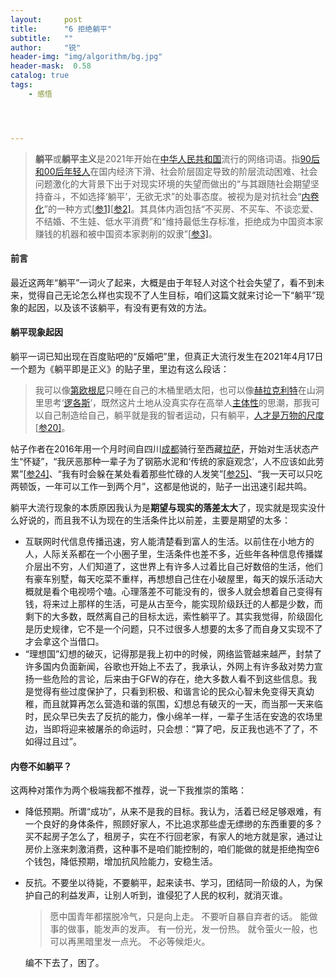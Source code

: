 ```yaml
---
layout:     post
title:      "6 拒绝躺平"
subtitle:   ""
author:     "锐"
header-img: "img/algorithm/bg.jpg"
header-mask:  0.58
catalog: true
tags:
    - 感悟




---
```


> **躺平**或**躺平主义**是2021年开始在[中华人民共和国](https://zh.wikipedia.org/wiki/中华人民共和国)流行的网络词语。指[90后和00后](https://zh.wikipedia.org/wiki/八零後#衍生的词语)[年轻人](https://zh.wikipedia.org/wiki/年輕人)在国内经济下滑、社会阶层固定导致的阶层流动困难、社会问题激化的大背景下出于对现实环境的失望而做出的“与其跟随社会期望坚持奋斗，不如选择‘躺平’，无欲无求”的处事态度。被视为是对抗社会“[内卷化](https://zh.wikipedia.org/wiki/内卷化)”的一种方式[[参1\]](https://zh.wikipedia.org/zh-cn/躺平#cite_note-SixthTone-2)[[参2\]](https://zh.wikipedia.org/zh-cn/躺平#cite_note-4)。其具体内涵包括“不买房、不买车、不谈恋爱、不结婚、不生娃、低水平消费”和“维持最低生存标准，拒绝成为中国资本家赚钱的机器和被中国资本家剥削的奴隶”[[参3\]](https://zh.wikipedia.org/zh-cn/躺平#cite_note-rf161-6)。

#### 前言

最近这两年“躺平”一词火了起来，大概是由于年轻人对这个社会失望了，看不到未来，觉得自己无论怎么样也实现不了人生目标，咱们这篇文就来讨论一下“躺平”现象的起因，以及该不该躺平，有没有更有效的方法。

#### 躺平现象起因

躺平一词已知出现在百度贴吧的“反婚吧”里，但真正大流行发生在2021年4月17日一个题为《躺平即是正义》的贴子里，里边有这么段话：

> 我可以像[第欧根尼](https://zh.wikipedia.org/wiki/锡诺普的第欧根尼)只睡在自己的木桶里晒太阳，也可以像[赫拉克利特](https://zh.wikipedia.org/wiki/赫拉克利特)在山洞里思考‘[逻各斯](https://zh.wikipedia.org/wiki/逻各斯)’，既然这片土地从没真实存在高举人[主体性](https://zh.wikipedia.org/wiki/主体-客体问题)的思潮，那我可以自己制造给自己，躺平就是我的智者运动，只有躺平，[人才是万物的尺度](https://zh.wikipedia.org/wiki/普罗泰戈拉#哲学)[[参20\]](https://zh.wikipedia.org/zh-cn/躺平#cite_note-43)。

帖子作者在2016年用一个月时间自四川[成都](https://zh.wikipedia.org/wiki/成都)骑行至西藏[拉萨](https://zh.wikipedia.org/wiki/拉萨)，开始对生活状态产生“怀疑”，“我厌恶那种一辈子为了钢筋水泥和‘传统的家庭观念’，人不应该如此劳累”[[参24\]](https://zh.wikipedia.org/zh-cn/躺平#cite_note-51)、“我有时会躲在某处看着那些忙碌的人发笑”[[参25\]](https://zh.wikipedia.org/zh-cn/躺平#cite_note-53)、“我一天可以只吃两顿饭，一年可以工作一到两个月”，这都是他说的，贴子一出迅速引起共鸣。

躺平大流行现象的本质原因我认为是**期望与现实的落差太大**了，现实就是现实没什么好说的，而且我不认为现在的生活条件比以前差，主要是期望的太多：

- 互联网时代信息传播迅速，穷人能清楚看到富人的生活。以前住在小地方的人，人际关系都在一个小圈子里，生活条件也差不多，近些年各种信息传播媒介层出不穷，人们知道了，这世界上有许多人过着比自己好数倍的生活，他们有豪车别墅，每天吃菜不重样，再想想自己住在小破屋里，每天的娱乐活动大概就是看个电视唠个嗑。心理落差不可能没有的，很多人就会想着自己变得有钱，将来过上那样的生活，可是从古至今，能实现阶级跃迁的人都是少数，而剩下的大多数，既然离自己的目标太远，索性躺平了。其实我觉得，阶级固化是历史规律，它不是一个问题，只不过很多人想要的太多了而自身又实现不了才会拿这个当借口。
- “理想国”幻想的破灭，记得那是我上初中的时候，网络监管越来越严，封禁了许多国内负面新闻，谷歌也开始上不去了，我承认，外网上有许多敌对势力宣扬一些危险的言论，后来由于GFW的存在，绝大多数人看不到这些信息。我是觉得有些过度保护了，只看到积极、和谐言论的民众心智未免变得天真幼稚，而且就算再怎么营造和谐的氛围，幻想总有破灭的一天，而当那一天来临时，民众早已失去了反抗的能力，像小绵羊一样，一辈子生活在安逸的农场里边，当即将迎来被屠杀的命运时，只会想：“算了吧，反正我也逃不了了，不如得过且过”。

#### 内卷不如躺平？

这两种对策作为两个极端我都不推荐，说一下我推崇的策略：

- 降低预期。所谓“成功”，从来不是我的目标。我认为，活着已经足够艰难，有一个良好的身体条件，照顾好家人，不比追求那些虚无缥缈的东西重要的多？买不起房子怎么了，租房子，实在不行回老家，有家人的地方就是家，通过让房价上涨来刺激消费，这种事不是咱们能控制的，咱们能做的就是拒绝掏空6个钱包，降低预期，增加抗风险能力，安稳生活。

- 反抗。不要坐以待毙，不要躺平，起来读书、学习，团结同一阶级的人，为保护自己的利益发声，让别人听到，谁侵犯了人民的权利，就消灭谁。

  > 愿中国青年都摆脱冷气，只是向上走。
  > 不要听自暴自弃者的话。
  > 能做事的做事，能发声的发声。
  > 有一份光，发一份热。
  > 就令萤火一般，也可以再黑暗里发一点光。
  > 不必等候炬火。

  编不下去了，困了。